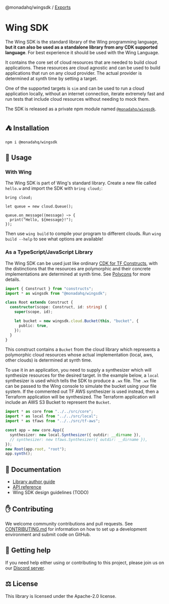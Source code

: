 @monadahq/wingsdk / [Exports](modules.md)

# Wing SDK

The Wing SDK is the standard library of the Wing programming language, **but it can also be used as a standalone library from any CDK supported language**.
For best experience it should be used with the Wing Language.

It contains the core set of cloud resources that are needed to build cloud applications.
These resources are cloud agnostic and can be used to build applications that run on any cloud provider.
The actual provider is determined at synth time by setting a target.

One of the supported targets is `sim` and can be used to run a cloud application locally, without an internet connection, iterate extremely fast and run tests that include cloud resources without needing to mock them.

The SDK is released as a private npm module named
[`@monadahq/wingsdk`](https://github.com/monadahq/wingsdk/packages/1519521).

## ⛺ Installation
```shell
npm i @monadahq/wingsdk
```

## 📝 Usage

### With Wing

The Wing SDK is part of Wing's standard library. Create a new file called `hello.w` and import the SDK with `bring cloud;`:

```wing
bring cloud;

let queue = new cloud.Queue();

queue.on_message((message) ~> {
  print("Hello, ${message}!");
});
```

Then use `wing build` to compile your program to different clouds. Run `wing build --help` to see what options are available!

### As a TypeScript/JavaScript Library

The Wing SDK can be used just like ordinary [CDK for TF Constructs](https://github.com/hashicorp/terraform-cdk), with the distinctions that the resources are polymorphic and their concrete implementations are determined at synth time. See [Polycons](https://github.com/monadahq/polycons) for more details.

```ts
import { Construct } from "constructs";
import * as wingsdk from "@monadahq/wingsdk";

class Root extends Construct {
  constructor(scope: Construct, id: string) {
    super(scope, id);

    let bucket = new wingsdk.cloud.Bucket(this, "bucket", {
      public: true,
    });
  }
}
```

This construct contains a `Bucket` from the cloud library which represents a polymorphic cloud resources whose actual implementation (local, aws, other clouds) is determined at synth time.

To use it in an application, you need to supply a synthesizer which will synthesize resources for the desired target.
In the example below, a `local` synthesizer is used which tells the SDK to produce a `.wx` file.
The `.wx` file can be passed to the Wing console to simulate the bucket using your file system.
If the commented out TF AWS synthesizer is used instead, then a Terraform application will be synthesized.
The Terraform application will include an AWS S3 Bucket to represent the `Bucket`.

```ts
import * as core from "../../src/core";
import * as local from "../../src/local";
import * as tfaws from "../../src/tf-aws";

const app = new core.App({
  synthesizer: new local.Synthesizer({ outdir: __dirname }),
  // synthesizer: new tfaws.Synthesizer({ outdir: __dirname }),
});
new Root(app.root, "root");
app.synth();
```

## 📖 Documentation

- [Library author guide](./docs)
- [API reference](./API.md)
- Wing SDK design guidelines (TODO)

## ✋ Contributing

We welcome community contributions and pull requests. See [CONTRIBUTING.md](./CONTRIBUTING.md) for information on how to set up a development environment and submit code on GitHub.

## 🐣 Getting help

If you need help either using or contributing to this project, please join us on our [Discord server](https://discord.gg/7wrggS3dZU).

## ⚖️ License

This library is licensed under the Apache-2.0 license.
